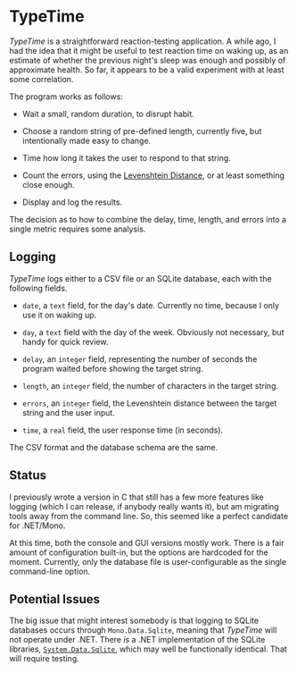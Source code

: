 TypeTime
========

_TypeTime_ is a straightforward reaction-testing application.  A while ago, I had the idea that it might be useful to test reaction time on waking up, as an estimate of whether the previous night's sleep was enough and possibly of approximate health.  So far, it appears to be a valid experiment with at least some correlation.

The program works as follows:

 - Wait a small, random duration, to disrupt habit.

 - Choose a random string of pre-defined length, currently five, but intentionally made easy to change.

 - Time how long it takes the user to respond to that string.

 - Count the errors, using the [Levenshtein Distance](https://en.wikipedia.org/wiki/Levenshtein_distance), or at least something close enough.

 - Display and log the results.

The decision as to how to combine the delay, time, length, and errors into a single metric requires some analysis.

Logging
-------

_TypeTime_ logs either to a CSV file or an SQLite database, each with the following fields.

 - `date`, a `text` field, for the day's date.  Currently no time, because I only use it on waking up.

 - `day`, a `text` field with the day of the week.  Obviously not necessary, but handy for quick review.

 - `delay`, an `integer` field, representing the number of seconds the program waited before showing the target string.

 - `length`, an `integer` field, the number of characters in the target string.

 - `errors`, an `integer` field, the Levenshtein distance between the target string and the user input.

 - `time`, a `real` field, the user response time (in seconds).

The CSV format and the database schema are the same.

Status
------

I previously wrote a version in C that still has a few more features like logging (which I can release, if anybody really wants it), but am migrating tools away from the command line.  So, this seemed like a perfect candidate for .NET/Mono.

At this time, both the console and GUI versions mostly work.  There is a fair amount of configuration built-in, but the options are hardcoded for the moment.  Currently, only the database file is user-configurable as the single command-line option.

Potential Issues
----------------

The big issue that might interest somebody is that logging to SQLite databases occurs through `Mono.Data.Sqlite`, meaning that _TypeTime_ will not operate under .NET.  There _is_ a .NET implementation of the SQLite libraries, [`System.Data.Sqlite`](https://system.data.sqlite.org/index.html/doc/trunk/www/index.wiki), which may well be functionally identical.  That will require testing.

